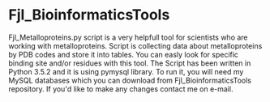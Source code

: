 # Fjl_BioinformaticsTools
Fjl_Metalloproteins.py script is a very helpfull tool for scientists who are working with metalloproteins. Script is collecting data about metalloproteins by PDB codes and store it into tables. You can easly look for specific binding site and/or residues with this tool. The Script has been written in Python 3.5.2 and it is using pymysql library. To run it, you will need my MySQL databases which you can download from Fjl_BioinformaticsTools repository. If you'd like to make any changes contact me on e-mail.

